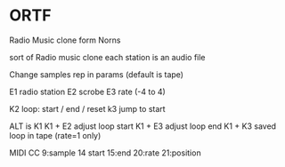 # ORTF
Radio Music clone form Norns

sort of Radio music clone
each station is an audio file

Change samples rep in params
(default is tape)

E1 radio station
E2 scrobe
E3 rate (-4 to 4)

K2 loop: start / end / reset
k3 jump to start

ALT is K1
K1 + E2 adjust loop start
K1 + E3 adjust loop end
K1 + K3 saved  loop in tape (rate=1 only)
 
MIDI CC
9:sample
14 start
15:end
20:rate
21:position
